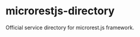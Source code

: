 microrestjs-directory
=====================

Official service directory for microrest.js framework.
